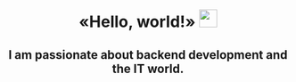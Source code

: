 <body>
  <div>
    <h1 align="center">«Hello, world!» <img src="https://github.com/blackcater/blackcater/raw/main/images/Hi.gif"
        height="32" /></h1>
    <h2 align="center">I am passionate about backend development and the IT world.</h2>
<!--     <div align="center">
      <table style="border-collapse: collapse;">
        <tr>
          <td valign="top" width="33.3%" style="border: none;">
            <h3>My stack:</h3>
            <ul>
              <li>Python</li>
              <li>FastAPI</li>
              <li>Alembic</li>
              <li>SQLAlchemy</li>
              <li>Django / DRF</li>
              <li>SQL / PostgreSQL</li>
              <li>NoSQL / Redis</li>
              <li>Docker / Docker Compose</li>
              <li>k8s</li>
              <li>Git / GitHub Actions / GitLab / GitLab CI/CD</li>
              <li>HTML / CSS / Bootstrap</li>
              <li>Basic JS</li>
            </ul>
          </td>
          <td valign="top" width="33.3%" style="border: none;">
            <h3>My Tools:</h3>
            <ul>
              <li>MacOS / Linux</li>
              <li>PyCharm / VSCode</li>
              <li>Vim | LunarVim</li>
              <li>Postman</li>
              <li>iTerm | Oh My Zsh + PowerLevel10k</li>
              <li>Dash</li>
            </ul>
          </td>
          <td valign="top" width="33.3%" style="border: none;">
            <h3>Currently Learning:</h3>
            <ul>
              <li>Data Structures & Algorithms</li>
            </ul>
          </td>
        </tr>
      </table>
    </div> -->
<!--     <div align="center">
      <h2>My Leetcode Stats:</h2>
      <img src="https://leetcard.jacoblin.cool/SergeyKDEV?theme=dark&font=Montserrat&ext=heatmap">
    </div> -->
  </div>
  <img src="https://komarev.com/ghpvc/?username=SergeyKDEV" alt="">
</body>
